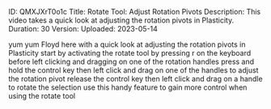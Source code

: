 ID: QMXJXrT0o1c
Title: Rotate Tool: Adjust Rotation Pivots
Description: This video takes a quick look at adjusting the rotation pivots in Plasticity.
Duration: 30
Version: 
Uploaded: 2023-05-14

yum yum
Floyd here with a quick look at
adjusting the rotation pivots in Plasticity
start by activating the
rotate tool by pressing r on the
keyboard before left clicking and
dragging on one of the rotation handles
press and hold the control key then left
click and drag on one of the handles to
adjust the rotation pivot release the
control key then left click and drag on
a handle to rotate the selection use
this handy feature to gain more control
when using the rotate tool